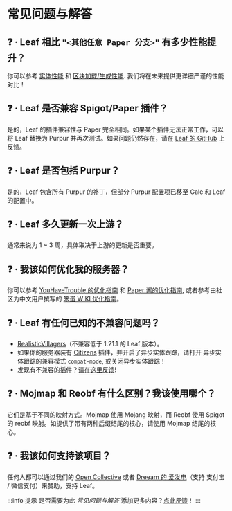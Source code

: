 # 常见问题与解答

## ❓ · Leaf 相比 `"<其他任意 Paper 分支>"` 有多少性能提升？

你可以参考 [实体性能](benchmark/entity-performance.md) 和 [区块加载/生成性能](benchmark/chunk-generation.md). 我们将在未来提供更详细严谨的性能对比！

## ❓ · Leaf 是否兼容 Spigot/Paper 插件？

是的，Leaf 的插件兼容性与 Paper 完全相同。如果某个插件无法正常工作，可以将 Leaf 替换为 Purpur 并再次测试。如果问题仍然存在，请在 [Leaf 的 GitHub](https://github.com/Winds-Studio/Leaf/issues/new/choose) 上反馈。

## ❓ · Leaf 是否包括 Purpur？

是的，Leaf 包含所有 Purpur 的补丁，但部分 Purpur 配置项已移至 Gale 和 Leaf 的配置中。

## ❓ · Leaf 多久更新一次上游？

通常来说为 1 ~ 3 周，具体取决于上游的更新是否重要。

## ❓ · 我该如何优化我的服务器？

你可以参考 [YouHaveTrouble 的优化指南](https://github.com/YouHaveTrouble/minecraft-optimization) 和 [Paper 酱的优化指南](https://paper-chan.moe/paper-optimization/), 或者参考由社区为中文用户撰写的 [笨蛋 WIKI 优化指南](https://nitwikit.8aka.org/Java/optimize)。

## ❓ · Leaf 有任何已知的不兼容问题吗？

* [RealisticVillagers](https://www.spigotmc.org/resources/realisticvillagers.105055)（不兼容低于 1.21.1 的 Leaf 版本）。
* 如果你的服务器装有 [Citizens](https://www.spigotmc.org/resources/citizens.13811) 插件，并开启了异步实体跟踪，请打开 异步实体跟踪的兼容模式 `compat-mode`, 或关闭异步实体跟踪！
* 发现有不兼容的插件？[请在这里反馈](https://github.com/Winds-Studio/Leaf/issues/new/choose)!

## ❓ · Mojmap 和 Reobf 有什么区别？我该使用哪个？

它们是基于不同的映射方式。Mojmap 使用 Mojang 映射，而 Reobf 使用 Spigot 的 reobf 映射。如提供了带有两种后缀结尾的核心，请使用 Mojmap 结尾的核心。

## ❓ · 我该如何支持该项目？

任何人都可以通过我们的 [Open Collective](https://opencollective.com/Winds-Studio) 或者 [Dreeam 的 爱发电](https://afdian.com/a/Dreeam)（支持 支付宝 / 微信支付）来赞助，支持 Leaf。

:::info 提示
是否需要为此 *常见问题与解答* 添加更多内容？[点此反馈](getting-started.md#📫-联系方式)！
:::
